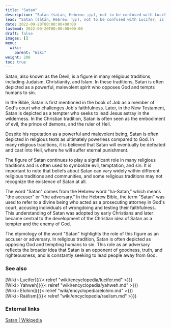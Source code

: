 ```yaml
---
title: "Satan"
description: "Satan (śāṭān, Hebrew: שָׂטָן), not to be confused with Lucifer, is an Eloha (אֱלוֹהַּ) and the representative of a faction within the Elohim (אֱלֹהִים) that opposes the existence of a prospering offspring civilization on Earth which is seen as a threat to their remote well-being. As such, Satan is not a proper name, but an indicative form of the role that Satan fills, namely that of an obstructor, of an accuser."
lead: "Satan (śāṭān, Hebrew: שָׂטָן), not to be confused with Lucifer, is an Eloha (אֱלוֹהַּ) and the representative of a faction within the Elohim (אֱלֹהִים) that opposes the existence of a prospering offspring civilization on Earth which is seen as a threat to their remote well-being. As such, Satan is not a proper name, but an indicative form of the role that Satan fills, namely that of an obstructor, of an accuser."
date: 2022-09-20T00:00:00+00:00
lastmod: 2022-09-20T00:00:00+00:00
draft: false
images: []
menu:
  wiki:
    parent: "Wiki"
weight: 200
toc: true
---
```


Satan, also known as the Devil, is a figure in many religious traditions, including Judaism, Christianity, and Islam. In these traditions, Satan is often depicted as a powerful, malevolent spirit who opposes God and tempts humans to sin.

In the Bible, Satan is first mentioned in the book of Job as a member of God's court who challenges Job's faithfulness. Later, in the New Testament, Satan is depicted as a tempter who seeks to lead Jesus astray in the wilderness. In the Christian tradition, Satan is often seen as the embodiment of evil, the prince of demons, and the ruler of Hell.

Despite his reputation as a powerful and malevolent being, Satan is often depicted in religious texts as ultimately powerless compared to God. In many religious traditions, it is believed that Satan will eventually be defeated and cast into Hell, where he will suffer eternal punishment.

The figure of Satan continues to play a significant role in many religious traditions and is often used to symbolize evil, temptation, and sin. It is important to note that beliefs about Satan can vary widely within different religious traditions and communities, and some religious traditions may not recognize the existence of Satan at all.

The word "Satan" comes from the Hebrew word "ha-Satan," which means "the accuser" or "the adversary." In the Hebrew Bible, the term "Satan" was used to refer to a divine being who acted as a prosecuting attorney in God's court, accusing individuals of wrongdoing and testing their faithfulness. This understanding of Satan was adopted by early Christians and later became central to the development of the Christian idea of Satan as a tempter and the enemy of God.

The etymology of the word "Satan" highlights the role of this figure as an accuser or adversary. In religious tradition, Satan is often depicted as opposing God and tempting humans to sin. This role as an adversary reflects the broader idea that Satan is an opponent of goodness, truth, and righteousness, and is constantly seeking to lead people away from God.

### See also

[Wiki › Lucifer]({{< relref "wiki/encyclopedia/lucifer.md" >}})</br>
[Wiki › Yahweh]({{< relref "wiki/encyclopedia/yahweh.md" >}})</br>
[Wiki › Elohim]({{< relref "wiki/encyclopedia/elohim.md" >}})</br>
[Wiki › Raëlism]({{< relref "wiki/encyclopedia/raelism.md" >}})</br>

### External links

[Satan | Wikipedia](https://en.wikipedia.org/wiki/Satan)
